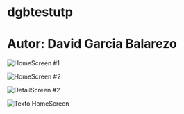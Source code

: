 # dgbtestutp


# Autor: David Garcia Balarezo


![HomeScreen   #1](./assets/screenshots/homescreen1.png)


![HomeScreen   #2](./assets/screenshots/homescreen2.png)


![DetailScreen #2](./assets/screenshots/detailscreen1.png)

<img src="./assets/screenshots/homescreen1.png" alt="Texto HomeScreen" 
 resizeMode="contain"
 style="max-width:500px;">

